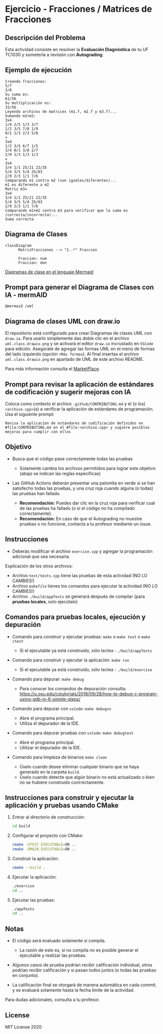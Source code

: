 # Ejercicio - Fracciones / Matrices de Fracciones

## Descripción del Problema

Esta actividad consiste en resolver la **Evaluación Diagnóstica** de tu UF TC1030 y someterla a revisión con **Autograding**.

## Ejemplo de ejecución
```
Creando fracciones:
5/7
3/8
Su suma es:
61/56
Su multiplicación es:
15/56
Leyendo archivos de matrices (m1.f, m2.f y m3.f)...
Sumando m1+m2:
3x4
1/4 2/5 1/3 3/7 
1/2 3/5 7/8 1/9 
0/1 1/3 2/3 5/6 
+
3x4
1/2 3/5 6/7 1/5 
3/4 0/1 3/8 2/7 
2/9 1/3 1/3 1/3 
=
3x4
3/4 1/1 25/21 22/35 
5/4 3/5 5/4 25/63 
2/9 2/3 1/1 7/6 
Comparando m1 contra m2 (son iguales/diferentes)...
m1 es diferente a m2 
Matriz m3=
3x4
3/4 1/1 25/21 22/35 
5/4 3/5 5/4 25/63 
2/9 2/3 1/1 7/6 
Comparando m1+m2 contra m3 para verificar que la suma es (correcta/incorrecta)...
Suma correcta 
```

## Diagrama de Clases

```mermaid
classDiagram
      MatrizFracciones --> "2..*" Fraccion
      
      Fraccion: num
      Fraccion: den
```
[Diagramas de clase en el lenguaje Mermaid](https://mermaid.js.org/syntax/classDiagram.html)

## Prompt para generar el Diagrama de Clases con IA - mermAID
```
@mermaid /uml
```
## Diagrama de clases UML con draw.io

El repositorio está configurado para crear Diagramas de clases UML con ```draw.io```. Para usarlo simplemente das doble clic en el archivo  ```uml.class.drawio.png``` y se activará el editor ```draw.io``` incrustado en ```VSCode``` para edición. Asegúrate de agregar las formas UML en el menú de formas del lado izquierdo (opción ```+Más formas```). Al final insertas el archivo ```uml.class.drawio.png``` en apartado de UML de este archivo README.

Para más información consulta el [MarketPlace](https://marketplace.visualstudio.com/items?itemName=hediet.vscode-drawio).

## Prompt para revisar la aplicación de estándares de codificación y sugerir mejoras con IA

Coloca como contexto el archivo `.github/CONTRIBUTING.md` y el (o los) `<archivo.cpp>`(s) a verificar la aplicación de estándares de programación. Usa el siguiente prompt:

```
Revisa la aplicación de estándares de codificación definidos en #file:CONTRIBUTING.md en el #file:<archivo.cpp> y sugiere posibles mejoras para cumplir con ellos
```

## Objetivo

- Busca que el código pase correctamente todas las pruebas
   * Solamente cambia los archivos permitidos para lograr este objetivo (abajo se indican las reglas específicas)
   
- Las GitHub Actions deberán presentar una palomita en verde si se han satisfecho todas las pruebas, y una cruz roja cuando alguna (o todas) las pruebas han fallado.
   * **Recomendación:** Puedes dar clic en la cruz roja para verificar cual de las pruebas ha fallado (o si el código no ha compilado correctamente).
   * **Recomendación:** En caso de que el Autograding no muestre pruebas o no funcione, contacta a tu profesor mediante un issue.

## Instrucciones

- Deberás modificar el archivo `exercise.cpp`  y agregar la programación adicional que sea necesaria.

Explicación de los otros archivos:

- Archivo `test/tests.cpp` tiene las pruebas de esta actividad (NO LO CAMBIES!)
- Archivo `makefile` tienes los comandos para ejecutar la actividad (NO LO CAMBIES!)
- Archivo  `./build/appTests` se generará después de compilar (para **pruebas locales**, solo ejecútalo)

## Comandos para pruebas locales, ejecución y depuración

- Comando para construir y ejecutar pruebas: `make` o `make test` o `make ctest`
    * Si el ejecutable ya está construido, sólo teclea : `./build/appTests`

- Comando para construir y ejecutar la aplicación: `make run` 
    * Si el ejecutable ya está construido, sólo teclea : `./build/exercise`
      
- Comando para depurar: `make debug`
    * Para conocer los comandos de depuración consulta:
     https://u.osu.edu/cstutorials/2018/09/28/how-to-debug-c-program-using-gdb-in-6-simple-steps/

- Comando para depurar con `vsCode`: `make debugvs` 
    * Abre el programa principal.
    * Utiliza el depurador de la IDE.
      
- Comando para depurar pruebas con `vsCode`: `make debugtest` 
    * Abre el programa principal.
    * Utilizar el depurador de la IDE.
- Comando para limpieza de binarios `make clean`
    * Úselo cuando desee eliminar cualquier binario que se haya generado en la carpeta `build`.
    * Úselo cuando detecte que algún binario no está actualizado o bien no se hubiere construido conrrectamente.

## Instrucciones para construir y ejecutar la aplicación y pruebas usando CMake

1. Entrar al directorio de construcción:
   ```sh
   cd build
   ```

2. Configurar el proyecto con CMake:
   ```sh
   cmake -DTEST_EXECUTABLE=ON ..
   cmake -DMAIN_EXECUTABLE=ON ..
   ```

3. Construir la aplicación:
   ```sh
   cmake --build .
   ```

4. Ejecutar la aplicación:
   ```sh
   ./exercise
   cd ..
   ```
5. Ejecutar las pruebas:
   ```sh
   ./appTests
   cd ..
   ```
## Notas

- El código será evaluado solamente si compila.
   * La razón de esto es, si no compila no es posible generar el ejecutable y realizar las pruebas.

- Algunos casos de prueba podrían recibir calificación individual, otros podrían recibir calificación y si pasan todos juntos (o todas las pruebas en conjunto).

- La calificación final se otorgará de manera automática en cada *commit*, y se evaluará solamente hasta la fecha limite de la actividad.

Para dudas adicionales, consulta a tu profesor.

## License

MIT License 2020
